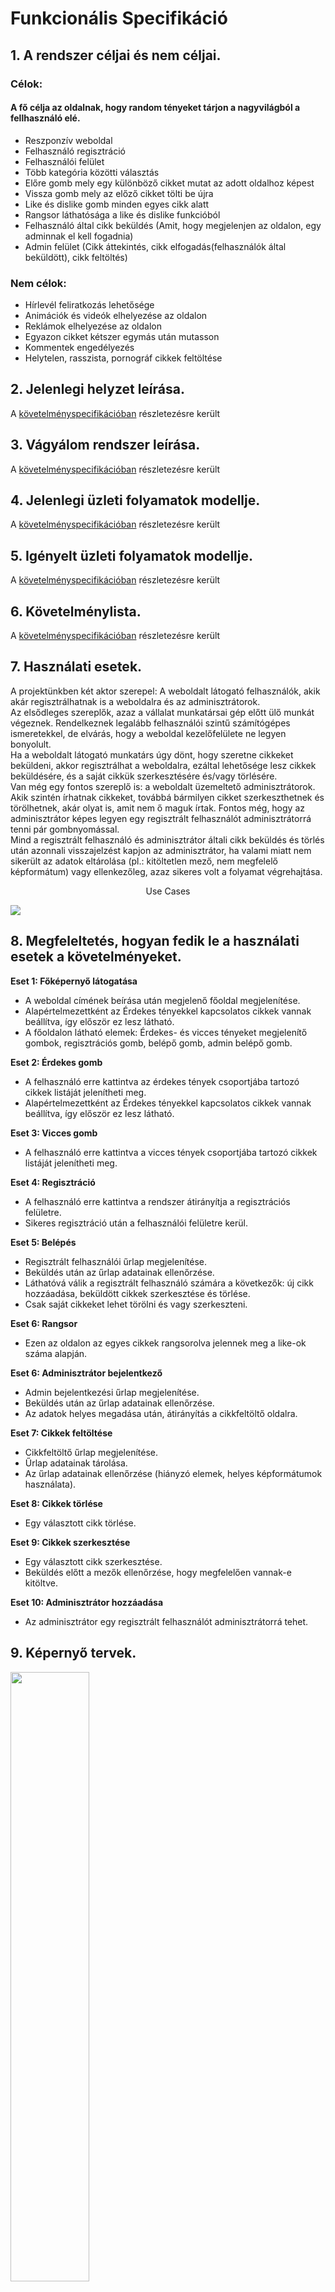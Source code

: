 # Funkcionális Specifikáció

## 1. A rendszer céljai és nem céljai. 
### Célok:
#### A fő célja az oldalnak, hogy random tényeket tárjon a nagyvilágból a fellhasználó elé.
- Reszponzív weboldal 
- Felhasználó regisztráció
- Felhasználói felület
- Több kategória közötti választás 
- Előre gomb mely egy különböző cikket mutat az adott oldalhoz képest
- Vissza gomb mely az előző cikket tölti be újra
- Like és dislike gomb minden egyes cikk alatt
- Rangsor láthatósága a like és dislike funkcióból
- Felhasználó által cikk beküldés (Amit, hogy megjelenjen az oldalon, egy adminnak el kell fogadnia)
- Admin felület (Cikk áttekintés, cikk elfogadás(felhasználók által beküldött), cikk feltöltés)


### Nem célok:
- Hírlevél feliratkozás lehetősége
- Animációk és videók elhelyezése az oldalon
- Reklámok elhelyezése az oldalon
- Egyazon cikket kétszer egymás után mutasson
- Kommentek engedélyezés
- Helytelen, rasszista, pornográf cikkek feltöltése

## 2. Jelenlegi helyzet leírása.
A [követelményspecifikációban](https://github.com/gilaattila95/SZFM_2020_10_Pointers_BigProject/blob/master/requirement_specification.md) 
részletezésre került

## 3. Vágyálom rendszer leírása.
A [követelményspecifikációban](https://github.com/gilaattila95/SZFM_2020_10_Pointers_BigProject/blob/master/requirement_specification.md) 
részletezésre került

## 4. Jelenlegi üzleti folyamatok modellje.
A [követelményspecifikációban](https://github.com/gilaattila95/SZFM_2020_10_Pointers_BigProject/blob/master/requirement_specification.md) 
részletezésre került

## 5. Igényelt üzleti folyamatok modellje.
A [követelményspecifikációban](https://github.com/gilaattila95/SZFM_2020_10_Pointers_BigProject/blob/master/requirement_specification.md) 
részletezésre került

## 6. Követelménylista.
A [követelményspecifikációban](https://github.com/gilaattila95/SZFM_2020_10_Pointers_BigProject/blob/master/requirement_specification.md) 
részletezésre került

## 7. Használati esetek.
A projektünkben két aktor szerepel: A weboldalt látogató felhasználók, akik akár regisztrálhatnak is a weboldalra és az adminisztrátorok.<br>
Az elsődleges szereplők, azaz a vállalat munkatársai gép előtt ülő munkát végeznek. Rendelkeznek legalább felhasználói szintű számítógépes ismeretekkel, de elvárás, hogy a weboldal kezelőfelülete ne legyen bonyolult.<br>
Ha a weboldalt látogató munkatárs úgy dönt, hogy szeretne cikkeket beküldeni, akkor regisztrálhat a weboldalra, ezáltal lehetősége lesz cikkek beküldésére, és a saját cikkük szerkesztésére és/vagy törlésére.<br>
Van még egy fontos szereplő is: a weboldalt üzemeltető adminisztrátorok. Akik szintén írhatnak cikkeket, továbbá bármilyen cikket szerkeszthetnek és törölhetnek, akár olyat is, amit nem ő maguk írtak. Fontos még, hogy az adminisztrátor képes legyen egy regisztrált felhasználót adminisztrátorrá tenni pár gombnyomással.<br>
Mind a regisztrált felhasználó és adminisztrátor általi cikk beküldés és törlés után azonnali visszajelzést kapjon az adminisztrátor, ha valami miatt nem sikerült az adatok eltárolása (pl.: kitöltetlen mező, nem megfelelő képformátum) vagy ellenkezőleg, azaz sikeres volt a folyamat végrehajtása.<br>
<p align="center">Use Cases</p>
<img src="https://github.com/gilaattila95/SZFM_2020_10_Pointers_BigProject/blob/main/docs/images/use_cases.png">

## 8. Megfeleltetés, hogyan fedik le a használati esetek a követelményeket.

<b>Eset 1: Főképernyő látogatása</b>

- A weboldal címének beírása után megjelenő főoldal megjelenítése.
- Alapértelmezettként az Érdekes tényekkel kapcsolatos cikkek vannak beállítva, így először ez lesz látható.
- A főoldalon látható elemek: Érdekes- és vicces tényeket megjelenítő gombok, regisztrációs gomb, belépő gomb, admin belépő gomb.

<b>Eset 2: Érdekes gomb</b>

- A felhasználó erre kattintva az érdekes tények csoportjába tartozó cikkek listáját jelenítheti meg.
- Alapértelmezettként az Érdekes tényekkel kapcsolatos cikkek vannak beállítva, így először ez lesz látható.

<b>Eset 3: Vicces gomb</b>

- A felhasználó erre kattintva a vicces tények csoportjába tartozó cikkek listáját jelenítheti meg.

<b>Eset 4: Regisztráció</b>

- A felhasználó erre kattintva a rendszer átirányítja a regisztrációs felületre.
- Sikeres regisztráció után a felhasználói felületre kerül.

<b>Eset 5: Belépés</b>

- Regisztrált felhasználói űrlap megjelenítése.
- Beküldés után az űrlap adatainak ellenőrzése.
- Láthatóvá válik a regisztrált felhasználó számára a következők: új cikk hozzáadása, beküldött cikkek szerkesztése és törlése.
- Csak saját cikkeket lehet törölni és vagy szerkeszteni.

<b>Eset 6: Rangsor</b>

- Ezen az oldalon az egyes cikkek rangsorolva jelennek meg a like-ok száma alapján.

<b>Eset 6: Adminisztrátor bejelentkező</b>

- Admin bejelentkezési űrlap megjelenítése.
- Beküldés után az űrlap adatainak ellenőrzése.
- Az adatok helyes megadása után, átirányítás a cikkfeltöltő oldalra.

<b>Eset 7: Cikkek feltöltése</b>

- Cikkfeltöltő űrlap megjelenítése.
- Űrlap adatainak tárolása.
- Az űrlap adatainak ellenőrzése (hiányzó elemek, helyes képformátumok használata).

<b>Eset 8: Cikkek törlése</b>

- Egy választott cikk törlése.

<b>Eset 9: Cikkek szerkesztése</b>

- Egy választott cikk szerkesztése.
- Beküldés előtt a mezők ellenőrzése, hogy megfelelően vannak-e kitöltve.

<b>Eset 10: Adminisztrátor hozzáadása</b>

- Az adminisztrátor egy regisztrált felhasználót adminisztrátorrá tehet.


## 9. Képernyő tervek.

<img src="https://github.com/gilaattila95/SZFM_2020_10_Pointers_BigProject/blob/main/docs/images/Kepernyoterv%201.png" width="50%" height="50%">
<img src="https://github.com/gilaattila95/SZFM_2020_10_Pointers_BigProject/blob/main/docs/images/Kepernyoterv%202.png" width="50%" height="50%">
<img src="https://github.com/gilaattila95/SZFM_2020_10_Pointers_BigProject/blob/main/docs/images/Kepernyoterv%203.png" width="50%" height="50%">
## 10. Forgatókönyvek.

Amikor a felhasználó felkeresi a weboldalt, a kezdőképernyőn találja magát. Ebben az esetben máris egy érdekes cikket lát,
hiszen ez az alapértelmezés. A fenti menüsor segítségével navigálhat a további menüpontok között.

- Minden cikk alatt helyet kapott egy like és egy dislike gomb is, hogy a felhasználók ilyen formában ki tudják nyilvánítani
az adott cikkel kapcsolatos (nem)tetszésüket.

- Szintén helyet kapott minden cikk alatt a szerző feltüntetése is.

- Az "Érdekes" gombra kattintva az Érdekes cikkek gyűjteményét látja majd a felhasználó.

- A "Viccesek" gombra kattintva a vicces cikkek gyűjteményét látja majd a felhasználó.

- A "Cikk beküldése" gombra kattintva ha a felhasználó ha saját cikket szeretne beküldeni, alapvetően kétféle kimenet lehet:
    -  az admin szemrevételezi a beküldendő cikket
és úgy dönt, hogy megfelel a kritériumoknak és kikerül az oldalra 
    - vagy ellenkező esetben meg is tagadhatja annak megjelenítését
az oldalon.

- A "Regisztráció" gombra kattintva a felhasználó regisztrálni tud az oldalra.

- A "Belépés" gombra kattintva a felhasználó be tud jelentkezni az oldalra.

- Az "Admin belépése" gomb megnyomását követően a megfelelő felhasználónév-jelszó párost követően már adminként vagyunk bejelentkezve. Ilyenkor a fenti menüsorban 8 új
menüpont jelenik meg. 
    - Az "Összes cikk" gombra kattintva az adminisztrátori főképernyőre juthatunk, itt kategória szerint listázhatjuk a cikkeket. 
    - A "Beküldött cikkek" a dolgozók által beküldött cikkjavaslatokat tartalmazzák.
    - A "Cikkek törlése" gombra kattintva az adminisztrátor törölhet oda nem illő cikkeket. 
    - A "Cikkek szerkesztése" gombra kattintva az adminisztrátor szerkesztheti a már feltöltött cikkeket.
    - Az "Adminisztrátor hozzáadás" gombra kattintva az adminisztrátor más felhasználókat adminná tehet.
    - A "Regisztrált felhasználók" gombra kattintva listázhatja a regisztrált felhasználókat.

Értelemszerűen ebből a menüpontból van lehetőségünk 
    - saját magunk által új cikket is hozzáadnunk az "Új cikk hozzáadása" gombbal, 
    - míg az utolsó menüpont az "Admin kilépés" a felületről való kilépésre szolgál.

## 11. Funkció – követelmény megfeleltetés.

<b>Követelményspecifikáció - K01: </b>

A követelményspecifikációban követelményként megadott reszponzív design feltétele teljesülni fog, ugyanis a front-end
Bootstrap keretrendszerrel kerül majd megvalósításra.

<b>Követelményspecifikáció - K02: </b>

A letisztult, egyszerű felület evidens, manapság a modern weblapoknál ez alapelvárás.
Ezzel teljes mértékben tisztában is vagyunk, természetesen törekedni fogunk ezen követelmény
kielégítésére. A képernyő terveken látható is az erre irányuló törekvés.

<b>Követelményspecifikáció - K03: </b>

Egy egyszerű és könnyen kezelhető, gyakorlatilag eltéveszthetetlen regisztrációs felület kerül majd létrehozásra a 
munkatársak számára. Csak az alapadatok megadására (mint többek között a felhasználónévre) lesz szükség majd.

<b>Követelményspecifikáció - K04: </b>

A regisztrált munkatársak belépésére szolgáló, egyértelmű felület is el fog készülni.

<b>Követelményspecifikáció - K05: </b>

Fontosnak tartjuk, hogy a dolgozók által beküldött cikkek esetében a beküldő személye minden esetben látható legyen. 
A regisztációkor megadott nickname kerül majd ilyenkor megjelenítésre.

<b>Követelményspecifikáció - K06: </b>

Fontosnak tartjuk a cikkek rangsorolását, hogy látható legyen, mik az aktuális népszerű cikkek. Ezért kategóriánként 
a rangsorolást is véghez fogjuk vinni.

<b>Követelményspecifikáció - K07: </b>

Jelen dokumentum több pontos is részletezi az adminisztrátori belépőfelületet, képernyőterveken is megfigyelhető.
A végleges weboldalon is helyet fog kapni. Szintén egyértelmű lesz, felépítésében hasonlítani fog a munkatársak számára 
szolgáló belépőfelületre.

<b>Követelményspecifikáció - K08: </b>

A cikkek MySQL-ben történő tárolása lehetőséget ad majd azok könnyű manipulálására, kezelésére. Ebből következik, hogy az adatbázisba történő új cikkek hozzáadása a mai napig egyik legnépszerűbb adatbázis-kezelővel, a MySQL-lel könnyen kivitelezhető lesz majd.

<b>Követelményspecifikáció - K09: </b>

Alapkövetelménynek tartjuk, hogy a felkerült cikkek módosíthatók, igény szerint törölhetők legyenek az oldalról és az 
adatbázisból egyaránt. Weboldalunk ezt a szempontot figyelembe véve készül majd.

<b>Követelményspecifikáció - K10: </b>

Az adminisztrátor számára elérhető funkciók rejtve maradnak majd az admin funkciókkal nem rendelkező felhasználók
számára. Ugyanakkor a weboldalon lesz egy opció, miszerint egy adminisztrátornak minden egyes regisztrált felhasználó 
esetében lehetősége lesz azt szintén adminisztrátorrá tenni.

<b>Követelményspecifikáció - K11: </b>

A megfelelő gombra kattintás után a cikkek téma szerinti listázása is megvalósításra kerül.

<b>Követelményspecifikáció - K12: </b>

A weblapunk a követelményspecifikációkban meghatározott technológiákkal megvalósítva a böngészőfüggetlenségi 
követelménynek is maradéktalanul eleget tesz majd, ugyanúgy fog megjelenni az összes asztali böngészőben egyaránt.

<b>Követelményspecifikáció - K13: </b>

A modern alkalmazások és weboldalak kihagyhatatlan, nem mellesleg szemkímélő elemét, a Dark mode-ot a kezdetektől fogva
elérhetővé tesszük a felhasználók számára.

## 12. Fogalomszótár.

- [MySQL](https://en.wikipedia.org/wiki/MySQL)
- [HTML](https://hu.wikipedia.org/wiki/HTML)
- [CSS](https://hu.wikipedia.org/wiki/Cascading_Style_Sheets)
- [PHP]( https://en.wikipedia.org/wiki/PHP)
- [Reszponzív design](https://en.wikipedia.org/wiki/Responsive_web_design)
- [Front-end](https://en.wikipedia.org/wiki/Front-end_web_development)
- [Boostrap](https://en.wikipedia.org/wiki/Bootstrap_(front-end_framework))
- [Böngészőfüggetlenség](https://en.wikipedia.org/wiki/Cross-browser_compatibility)
- [Dark mode]( https://en.wikipedia.org/wiki/Light-on-dark_color_scheme)